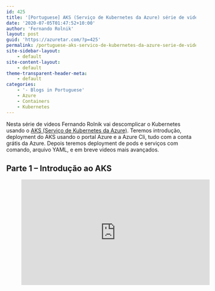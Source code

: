 ```yaml
---
id: 425
title: '[Portuguese] AKS (Serviço de Kubernetes da Azure) série de videos'
date: '2020-07-05T01:47:52+10:00'
author: 'Fernando Rolnik'
layout: post
guid: 'https://azuretar.com/?p=425'
permalink: /portuguese-aks-servico-de-kubernetes-da-azure-serie-de-videos/
site-sidebar-layout:
    - default
site-content-layout:
    - default
theme-transparent-header-meta:
    - default
categories:
    - '- Blogs in Portuguese'
    - Azure
    - Containers
    - Kubernetes
---
```


Nesta série de videos Fernando Rolnik vai descomplicar o Kubernetes usando o [AKS (Serviço de Kubernetes da Azure)](https://azure.microsoft.com/pt-br/services/kubernetes-service/). Teremos introdução, deployment do AKS usando o portal Azure e a Azure Cli, tudo com a conta grátis da Azure. Depois teremos deployment de pods e serviços com comando, arquivo YAML, e em breve videos mais avançados.

## Parte 1 – Introdução ao AKS

<div class="wp-block-group"><div class="wp-block-group__inner-container is-layout-flow wp-block-group-is-layout-flow"><figure class="wp-block-embed-youtube alignleft wp-block-embed is-type-video is-provider-youtube wp-embed-aspect-16-9 wp-has-aspect-ratio"><div class="wp-block-embed__wrapper"><div class="ast-oembed-container " style="height: 100%;"><iframe allow="accelerometer; autoplay; clipboard-write; encrypted-media; gyroscope; picture-in-picture; web-share" allowfullscreen="" frameborder="0" height="281" loading="lazy" referrerpolicy="strict-origin-when-cross-origin" src="https://www.youtube.com/embed/CuRuKI0GaTs?feature=oembed" title="Kubernetes Introdução na Azure AKS Part 1 em Português" width="500"></iframe></div></div></figure>No primeiro vídeo teremos uma introdução ao AKS, incluindo:

- Arquiterura
- Componentes Básicos
- Node pools
- Ferramentas para trabalhar com AKS.

</div></div>## Parte 2 – Instalação do AKS no portal Azure e na CLI

Na segunda parte será feito o deployment do AKS através do portal Azure e da CLI.

<figure class="wp-block-embed-youtube alignleft wp-block-embed is-type-video is-provider-youtube wp-embed-aspect-16-9 wp-has-aspect-ratio"><div class="wp-block-embed__wrapper"><div class="ast-oembed-container " style="height: 100%;"><iframe allow="accelerometer; autoplay; clipboard-write; encrypted-media; gyroscope; picture-in-picture; web-share" allowfullscreen="" frameborder="0" height="281" loading="lazy" referrerpolicy="strict-origin-when-cross-origin" src="https://www.youtube.com/embed/oFCIo_dtiR0?feature=oembed" title="Kubernetes instalação na Azure AKS Part 2 em Português" width="500"></iframe></div></div></figure>Comando para fazer o deploy através da Azure CLI

1. Primeiro crie um grupo de recursos com `az group create --name rg-azuretar-aks --location "Australia East"`
2. Crie o cluster AKS com duas VMs B2s (As mais baratas com 2 vCPU e 4GB RAM) , com monitoramento habilitado `az aks create --resource-group rg-azuretar-aks --name azuretar --node-vm-size Standard_B2s --node-count 2 --enable-addons monitoring --generate-ssh-keys`

## Parte 3 – Deployment na CLI

Agora configuraremos o kubectl e faremos deployment usando a command line

<figure class="wp-block-embed-youtube alignleft wp-block-embed is-type-video is-provider-youtube wp-embed-aspect-16-9 wp-has-aspect-ratio"><div class="wp-block-embed__wrapper"><div class="ast-oembed-container " style="height: 100%;"><iframe allow="accelerometer; autoplay; clipboard-write; encrypted-media; gyroscope; picture-in-picture; web-share" allowfullscreen="" frameborder="0" height="281" loading="lazy" referrerpolicy="strict-origin-when-cross-origin" src="https://www.youtube.com/embed/IEtSFveveTE?feature=oembed" title="Kubernetes CLI Deployment na Azure AKS Part 3 em Português" width="500"></iframe></div></div></figure>Comandos utilizados no video

1. Conceda as credenciais dos cluster para o kubectl com `az aks get-credentials --resource-group rg-azuretar-aks --name azuretar`
2. Cheque tudo o que o Kubernetes está rodando `kubectl get all`
3. Crie o deployment do http-server `kubectl create deployment http --image=katacoda/docker-http-server:latest`
4. Cheque os deployment que acabou de fazer `kubectl get deployments`
5. Descreva o deployment http `kubectl describe deployment http`
6. Cheque os pods rodando `kubectl get pod`
7. Encaminhe uma porta para testar a aplicação rodando no pod `kubectl port-forward <nome do pod> 5000:80`
8. Exponha o pod com um IP público `kubectl expose deployment http --port=80 --target-port=80 --type=LoadBalancer`
9. Veja o IP externo `kubectl get services`
10. Delete o que criou com `kubectl delete <nome do recurso>`, comece pelos deployments e services.

Aprenda mais sobre Kubernetes usando os tutoriais interativos do [Katakoda](https://www.katacoda.com/courses/kubernetes)

## Parte 4 – Deployment com YAML

A parte 4 mostrará como fazer deployment utilizando arquivo YAML.

Baixe os arquivos no [GitHub do Azuretar](https://github.com/azuretar/aks-video-series) `git clone https://github.com/azuretar/aks-video-series.git`

<figure class="wp-block-embed-youtube alignleft wp-block-embed is-type-video is-provider-youtube wp-embed-aspect-16-9 wp-has-aspect-ratio"><div class="wp-block-embed__wrapper"><div class="ast-oembed-container " style="height: 100%;"><iframe allow="accelerometer; autoplay; clipboard-write; encrypted-media; gyroscope; picture-in-picture; web-share" allowfullscreen="" frameborder="0" height="281" loading="lazy" referrerpolicy="strict-origin-when-cross-origin" src="https://www.youtube.com/embed/o89IV0LbZo4?feature=oembed" title="Kubernetes YAML Deployment na Azure AKS Part 4 em Português" width="500"></iframe></div></div></figure>Comandos utilizados no video

1. Cheque tudo o que o Kubernetes está rodando `kubectl get all`
2. Deployment do deployment.yaml `kubectl apply -f deployment.yaml`
3. Cheque tudo o que o Kubernetes está rodando novamente `kubectl get all`
4. Deployment do services.yaml `kubectl apply -f services.yaml`
5. Sempre que editar um arquivo YAML use `kubectl apply -f <nome do arquivo yaml>` para aplicar as novas definições.
6. Veja os pods com os nodes que estão rodando `kubectl get pods -o wide`
7. Carregue a pagina na CLI a cada 0.1 segundos `watch -n 0.1 curl http://<Endereço IP>`
8. Veja o status dos nodes `kubectl get nodes`
9. Delete o deployment.yaml `kubectl delete -f deployment.yaml`
10. Delete o services.yaml `kubectl delete -f services.yaml`

Baixe o [guestbook-all-in-one.yaml](https://raw.githubusercontent.com/kubernetes/examples/master/guestbook/all-in-one/guestbook-all-in-one.yaml) e o [azure-vote-all-in-one-redis.yaml](https://raw.githubusercontent.com/Azure-Samples/azure-voting-app-redis/master/azure-vote-all-in-one-redis.yaml).

Em breve novos videos neste post.

#### **Follow us on Twitter**

[@azuretar](https://twitter.com/azuretar) [@fernandorolnik](https://twitter.com/fernandorolnik)

Subscribe the [Azuretar YouTube Channel](https://www.youtube.com/channel/UC3FS96NUdoR3DwkaDwiLdRw)